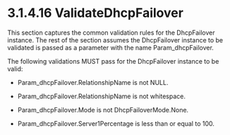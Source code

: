 <html dir="LTR" xmlns:mshelp="http://msdn.microsoft.com/mshelp" xmlns:ddue="http://ddue.schemas.microsoft.com/authoring/2003/5" xmlns:xlink="http://www.w3.org/1999/xlink" xmlns:tool="http://www.microsoft.com/tooltip">
 <body>
 <div id="header">
 <h1 class="heading">3.1.4.16 ValidateDhcpFailover</h1>
 </div>
 <div id="mainSection">
 <div id="mainBody">
 <div id="allHistory" class="saveHistory"></div>
 <div id="sectionSection0" class="section" name="collapseableSection">
 

<p>This section captures the common validation rules for the
DhcpFailover instance. The rest of the section assumes the DhcpFailover
instance to be validated is passed as a parameter with the name
Param_dhcpFailover.</p>

<p>The following validations MUST pass for the DhcpFailover
instance to be valid:</p>

<ul><li><p><span><span> 
</span></span>Param_dhcpFailover.RelationshipName is not NULL.</p>

</li><li><p><span><span> 
</span></span>Param_dhcpFailover.RelationshipName is not whitespace.</p>

</li><li><p><span><span> 
</span></span>Param_dhcpFailover.Mode is not DhcpFailoverMode.None.</p>

</li><li><p><span><span> 
</span></span>Param_dhcpFailover.Server1Percentage is less than or equal to
100.</p>

</li></ul>
 </div>
 </div>
 </div>
 </body>
</html>